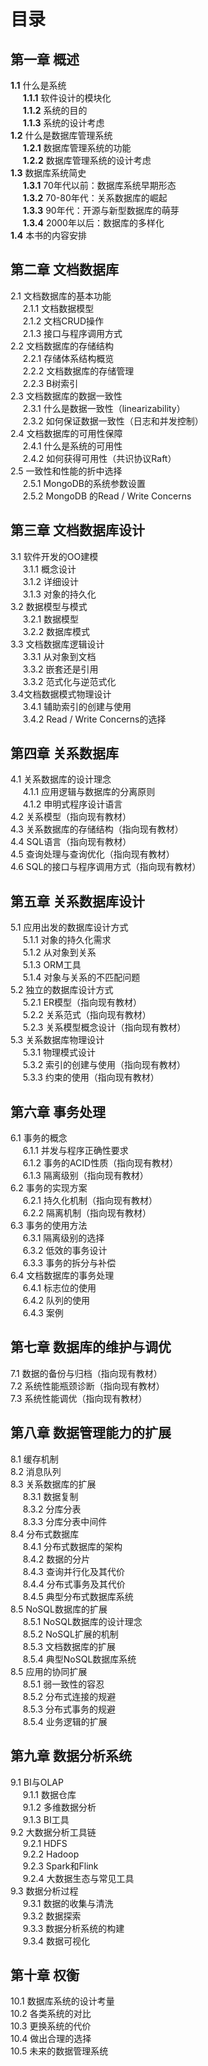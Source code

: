 # 目录

## 第一章 概述
__1.1__ 什么是系统  
&nbsp;&nbsp;&nbsp;&nbsp; __1.1.1__ 软件设计的模块化  
&nbsp;&nbsp;&nbsp;&nbsp; __1.1.2__ 系统的目的  
&nbsp;&nbsp;&nbsp;&nbsp; __1.1.3__ 系统的设计考虑  
__1.2__ 什么是数据库管理系统  
&nbsp;&nbsp;&nbsp;&nbsp; __1.2.1__ 数据库管理系统的功能  
&nbsp;&nbsp;&nbsp;&nbsp; __1.2.2__ 数据库管理系统的设计考虑  
__1.3__ 数据库系统简史  
&nbsp;&nbsp;&nbsp;&nbsp; __1.3.1__ 70年代以前：数据库系统早期形态  
&nbsp;&nbsp;&nbsp;&nbsp; __1.3.2__ 70-80年代：关系数据库的崛起  
&nbsp;&nbsp;&nbsp;&nbsp; __1.3.3__ 90年代：开源与新型数据库的萌芽  
&nbsp;&nbsp;&nbsp;&nbsp; __1.3.4__ 2000年以后：数据库的多样化  
__1.4__ 本书的内容安排
	
## 第二章 文档数据库
2.1 文档数据库的基本功能  
&nbsp;&nbsp;&nbsp;&nbsp; 2.1.1 文档数据模型  
&nbsp;&nbsp;&nbsp;&nbsp; 2.1.2 文档CRUD操作  
&nbsp;&nbsp;&nbsp;&nbsp; 2.1.3 接口与程序调用方式  
	2.2 文档数据库的存储结构  
&nbsp;&nbsp;&nbsp;&nbsp; 2.2.1 存储体系结构概览  
&nbsp;&nbsp;&nbsp;&nbsp; 2.2.2 文档数据库的存储管理  
&nbsp;&nbsp;&nbsp;&nbsp; 2.2.3 B树索引  
	2.3 文档数据库的数据一致性  
&nbsp;&nbsp;&nbsp;&nbsp; 2.3.1 什么是数据一致性（linearizability）  
&nbsp;&nbsp;&nbsp;&nbsp; 2.3.2 如何保证数据一致性（日志和并发控制）  
	2.4 文档数据库的可用性保障  
&nbsp;&nbsp;&nbsp;&nbsp; 2.4.1 什么是系统的可用性  
&nbsp;&nbsp;&nbsp;&nbsp; 2.4.2 如何获得可用性（共识协议Raft）  
	2.5 一致性和性能的折中选择  
&nbsp;&nbsp;&nbsp;&nbsp; 2.5.1 MongoDB的系统参数设置  
&nbsp;&nbsp;&nbsp;&nbsp; 2.5.2 MongoDB 的Read / Write Concerns  
		
## 第三章 文档数据库设计
3.1 软件开发的OO建模  
&nbsp;&nbsp;&nbsp;&nbsp; 3.1.1 概念设计  
&nbsp;&nbsp;&nbsp;&nbsp; 3.1.2 详细设计  
&nbsp;&nbsp;&nbsp;&nbsp; 3.1.3 对象的持久化  
	3.2 数据模型与模式  
&nbsp;&nbsp;&nbsp;&nbsp; 3.2.1 数据模型  
&nbsp;&nbsp;&nbsp;&nbsp; 3.2.2 数据库模式  
	3.3 文档数据库逻辑设计  
&nbsp;&nbsp;&nbsp;&nbsp; 3.3.1 从对象到文档  
&nbsp;&nbsp;&nbsp;&nbsp; 3.3.2 嵌套还是引用  
&nbsp;&nbsp;&nbsp;&nbsp; 3.3.2 范式化与逆范式化  
	3.4文档数据模式物理设计  
&nbsp;&nbsp;&nbsp;&nbsp; 3.4.1 辅助索引的创建与使用  
&nbsp;&nbsp;&nbsp;&nbsp; 3.4.2 Read / Write Concerns的选择  
		
## 第四章 关系数据库
4.1 关系数据库的设计理念  
&nbsp;&nbsp;&nbsp;&nbsp; 4.1.1 应用逻辑与数据库的分离原则  
&nbsp;&nbsp;&nbsp;&nbsp; 4.1.2 申明式程序设计语言  
	4.2 关系模型（指向现有教材）  
	4.3 关系数据库的存储结构（指向现有教材）  
	4.4 SQL语言（指向现有教材）  
	4.5 查询处理与查询优化（指向现有教材）  
	4.6 SQL的接口与程序调用方式（指向现有教材）  
	
## 第五章 关系数据库设计
5.1 应用出发的数据库设计方式  
&nbsp;&nbsp;&nbsp;&nbsp; 5.1.1 对象的持久化需求  
&nbsp;&nbsp;&nbsp;&nbsp; 5.1.2 从对象到关系  
&nbsp;&nbsp;&nbsp;&nbsp; 5.1.3 ORM工具  
&nbsp;&nbsp;&nbsp;&nbsp; 5.1.4 对象与关系的不匹配问题  
	5.2 独立的数据库设计方式  
&nbsp;&nbsp;&nbsp;&nbsp; 5.2.1 ER模型（指向现有教材）  
&nbsp;&nbsp;&nbsp;&nbsp; 5.2.2 关系范式（指向现有教材）  
&nbsp;&nbsp;&nbsp;&nbsp; 5.2.3 关系模型概念设计（指向现有教材）  
	5.3 关系数据库物理设计  
&nbsp;&nbsp;&nbsp;&nbsp; 5.3.1 物理模式设计  
&nbsp;&nbsp;&nbsp;&nbsp; 5.3.2 索引的创建与使用（指向现有教材）  
&nbsp;&nbsp;&nbsp;&nbsp; 5.3.3 约束的使用（指向现有教材）  

## 第六章 事务处理
6.1 事务的概念  
&nbsp;&nbsp;&nbsp;&nbsp; 6.1.1 并发与程序正确性要求  
&nbsp;&nbsp;&nbsp;&nbsp; 6.1.2 事务的ACID性质（指向现有教材）  
&nbsp;&nbsp;&nbsp;&nbsp; 6.1.3 隔离级别（指向现有教材）  
	6.2 事务的实现方案  
&nbsp;&nbsp;&nbsp;&nbsp; 6.2.1 持久化机制（指向现有教材）  
&nbsp;&nbsp;&nbsp;&nbsp; 6.2.2 隔离机制（指向现有教材）  
	6.3 事务的使用方法  
&nbsp;&nbsp;&nbsp;&nbsp; 6.3.1 隔离级别的选择  
&nbsp;&nbsp;&nbsp;&nbsp; 6.3.2 低效的事务设计  
&nbsp;&nbsp;&nbsp;&nbsp; 6.3.3 事务的拆分与补偿  
	6.4 文档数据库的事务处理  
&nbsp;&nbsp;&nbsp;&nbsp; 6.4.1 标志位的使用  
&nbsp;&nbsp;&nbsp;&nbsp; 6.4.2 队列的使用  
&nbsp;&nbsp;&nbsp;&nbsp; 6.4.3 案例  

## 第七章 数据库的维护与调优
7.1 数据的备份与归档（指向现有教材）  
	7.2 系统性能瓶颈诊断（指向现有教材）  
	7.3 系统性能调优（指向现有教材）  

## 第八章 数据管理能力的扩展
8.1 缓存机制  
	8.2 消息队列  
	8.3 关系数据库的扩展  
&nbsp;&nbsp;&nbsp;&nbsp; 8.3.1 数据复制  
&nbsp;&nbsp;&nbsp;&nbsp; 8.3.2 分库分表  
&nbsp;&nbsp;&nbsp;&nbsp; 8.3.3 分库分表中间件  
	8.4 分布式数据库  
&nbsp;&nbsp;&nbsp;&nbsp; 8.4.1 分布式数据库的架构  
&nbsp;&nbsp;&nbsp;&nbsp; 8.4.2 数据的分片  
&nbsp;&nbsp;&nbsp;&nbsp; 8.4.3 查询并行化及其代价  
&nbsp;&nbsp;&nbsp;&nbsp; 8.4.4 分布式事务及其代价  
&nbsp;&nbsp;&nbsp;&nbsp; 8.4.5 典型分布式数据库系统  
	8.5 NoSQL数据库的扩展  
&nbsp;&nbsp;&nbsp;&nbsp; 8.5.1 NoSQL数据库的设计理念  
&nbsp;&nbsp;&nbsp;&nbsp; 8.5.2 NoSQL扩展的机制  
&nbsp;&nbsp;&nbsp;&nbsp; 8.5.3 文档数据库的扩展  
&nbsp;&nbsp;&nbsp;&nbsp; 8.5.4 典型NoSQL数据库系统  
	8.5 应用的协同扩展  
&nbsp;&nbsp;&nbsp;&nbsp; 8.5.1 弱一致性的容忍  
&nbsp;&nbsp;&nbsp;&nbsp; 8.5.2 分布式连接的规避  
&nbsp;&nbsp;&nbsp;&nbsp; 8.5.3 分布式事务的规避  
&nbsp;&nbsp;&nbsp;&nbsp; 8.5.4 业务逻辑的扩展  
		
## 第九章 数据分析系统
9.1 BI与OLAP  
&nbsp;&nbsp;&nbsp;&nbsp; 9.1.1 数据仓库  
&nbsp;&nbsp;&nbsp;&nbsp; 9.1.2 多维数据分析  
&nbsp;&nbsp;&nbsp;&nbsp; 9.1.3 BI工具  
	9.2 大数据分析工具链  
&nbsp;&nbsp;&nbsp;&nbsp; 9.2.1 HDFS  
&nbsp;&nbsp;&nbsp;&nbsp; 9.2.2 Hadoop  
&nbsp;&nbsp;&nbsp;&nbsp; 9.2.3 Spark和Flink  
&nbsp;&nbsp;&nbsp;&nbsp; 9.2.4 大数据生态与常见工具  
	9.3 数据分析过程  
&nbsp;&nbsp;&nbsp;&nbsp; 9.3.1 数据的收集与清洗  
&nbsp;&nbsp;&nbsp;&nbsp; 9.3.2 数据探索  
&nbsp;&nbsp;&nbsp;&nbsp; 9.3.3 数据分析系统的构建  
&nbsp;&nbsp;&nbsp;&nbsp; 9.3.4 数据可视化  

## 第十章 权衡
10.1 数据库系统的设计考量  
	10.2 各类系统的对比  
	10.3 更换系统的代价  
	10.4 做出合理的选择  
	10.5 未来的数据管理系统  
 
